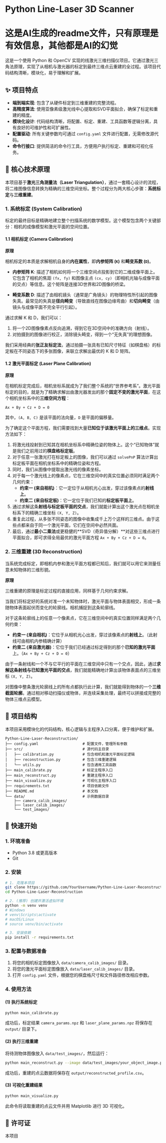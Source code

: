 # Python Line-Laser 3D Scanner

# 这是AI生成的readme文件，只有原理是有效信息，其他都是AI的幻觉



这是一个使用 Python 和 OpenCV 实现的线激光三维扫描仪项目。它通过激光三角法原理，实现了从相机与激光器的标定到最终三维点云重建的全过程。该项目代码结构清晰，模块化，易于理解和扩展。

<!-- 建议您在此处添加一张展示激光三角测量原理的示意图或项目最终效果图 -->
<!-- <p align="center">
  <img src="docs/triangulation_principle.png" width="600">
</p> -->

## ✨ 项目特点

- **端到端实现**: 包含了从硬件标定到三维重建的完整流程。
- **高精度算法**: 使用亚像素级激光线中心提取和SVD平面拟合，确保了标定和重建的精度。
- **模块化设计**: 代码结构清晰，将配置、标定、重建、工具函数等逻辑分离，具有良好的可维护性和可扩展性。
- **配置驱动**: 所有关键参数均可通过 `config.yaml` 文件进行配置，无需修改源代码。
- **命令行接口**: 提供简洁的命令行工具，方便用户执行标定、重建和可视化任务。

## 🔬 核心技术原理

本项目基于**激光三角测量法（Laser Triangulation）**，通过一套精心设计的流程，将二维图像信息转换为精确的三维空间坐标。整个过程分为两大核心步骤：**系统标定**与**三维重建**。

### 1. 系统标定 (System Calibration)

标定的最终目标是精确地建立整个扫描系统的数学模型。这个模型包含两个关键部分：相机的成像模型和激光平面的空间位置。

#### 1.1 相机标定 (Camera Calibration)

**原理**

相机标定的本质是求解相机自身的**内在属性**，即**内参矩阵 (`K`)** 和**畸变系数 (`D`)**。

*   **内参矩阵 K**: 描述了相机如何将一个三维空间点投影到它的二维成像平面上。它包含了相机的焦距 `(fx, fy)` 和图像主点 `(cx, cy)`（即相机光轴与成像平面的交点）等信息。这个矩阵是连接3D世界和2D图像的桥梁。

*   **畸变系数 D**: 描述了由相机镜头（通常是广角镜头）的物理特性所引起的图像失真。最常见的失真是**径向畸变**（导致直线在图像边缘弯曲）和**切向畸变**（由镜头与成像平面不完全平行引起）。

通过求解 K 和 D，我们可以：
1.  将一个2D图像像素点反向追溯，得到它在3D空间中的准确方向（射线）。
2.  对拍摄到的图像进行校正，消除镜头畸变，得到一个“无失真”的理想图像。

我们采用经典的**张正友标定法**，通过拍摄一张具有已知尺寸特征（如棋盘格）的标定板在不同姿态下的多张图像，来联立求解出最优的 K 和 D 矩阵。

#### 1.2 激光平面标定 (Laser Plane Calibration)

**原理**

在相机标定完成后，相机坐标系就成为了我们整个系统的“世界参考系”。激光平面标定的目的，就是为了精确求解出由激光器发出的那个**固定不变的激光平面**，在这个相机坐标系中的**三维空间方程**：

`Ax + By + Cz + D = 0`

其中，`(A, B, C)` 是该平面的法向量，`D` 是平面的偏移量。

为了确定这个平面方程，我们需要找到大量**已知位于该激光平面上的三维点**。实现方法如下：
1.  将激光线投射到已知其在相机坐标系中精确位姿的物体上。这个“已知物体”就是我们之前用过的**棋盘格标定板**。
2.  对于任意一张激光打在标定板上的图像，我们可以通过 `solvePnP` 算法计算出标定板平面在相机坐标系中的精确位姿和方程。
3.  同时，我们从图像中提取出激光线的像素坐标。
4.  对于每一个激光线上的像素点，它在三维空间中的真实位置必须同时满足两个几何约束：
    *   **约束一 (来自相机)**：它一定位于从相机光心出发，穿过该像素点的**射线上**。
    *   **约束二 (来自标定板)**：它一定位于我们已知的**标定板平面上**。
5.  通过求解这条**射线与标定板平面的交点**，我们就能计算出这个激光点在相机坐标系下的精确三维坐标 `(X, Y, Z)`。
6.  重复此过程，从多张不同姿态的图像中收集成千上万个这样的三维点。由于这些点都来自于同一个激光平面，它们在空间中必然共面。
7.  最后，通过**最小二乘法**或更稳健的**SVD（奇异值分解）**对这些三维点进行平面拟合，即可求得全局最优的激光平面方程 `Ax + By + Cz + D = 0`。

### 2. 三维重建 (3D Reconstruction)

当系统完成标定，即相机内参和激光平面方程都已知后，我们就可以用它来测量任意未知物体的三维形貌。

**原理**

三维重建的原理是标定过程的直接应用，同样基于几何约束求解。

当我们将标定好的系统对准一个未知物体时，激光平面与物体表面相交，形成一条随物体表面起伏而变化的轮廓线。相机捕捉到这条轮廓线。

对于这条轮廓线上的任意一个像素点，它在三维空间中的真实位置同样满足两个几何约束：
*   **约束一 (来自相机)**：它位于从相机光心出发，穿过该像素点的**射线上**。（此射线可由相机内参精确计算）
*   **约束二 (来自激光器)**：它位于我们已经通过标定得到的那个**已知的激光平面**上。（`Ax + By + Cz + D = 0`）

由于一条射线和一个不与它平行的平面在三维空间中只有一个交点，因此，通过**求解这条射线与已知激光平面的交点**，我们就能精确地计算出该物体表面点的三维坐标 `(X, Y, Z)`。

对图像中整条激光轮廓线上的所有点都执行此计算，我们就能得到物体的一个**三维截面轮廓**。通过相对移动扫描仪或物体，并连续采集处理，最终可以拼接成完整的物体三维点云模型。

## 📂 项目结构

本项目采用模块化的代码结构，核心逻辑与主程序入口分离，便于维护和扩展。

```
Python-Line-Laser-Reconstruction/
├── config.yaml                    # 配置文件，管理所有参数
├── src/                           # 源代码主目录
│   ├── calibration.py             # 包含相机和激光平面标定逻辑
│   ├── reconstruction.py          # 包含三维重建逻辑
│   └── utils.py                   # 包含通用工具函数
├── main_calibrate.py              # 标定主程序入口
├── main_reconstruct.py            # 重建主程序入口
├── main_visualize.py              # 可视化主程序入口
├── requirements.txt               # 项目依赖文件
├── README.md                      # 本文档
└── data/                          # 示例数据目录
    ├── camera_calib_images/
    ├── laser_calib_images/
    └── test_images/
```

## 🚀 快速开始

### 1. 环境准备
-   Python 3.8 或更高版本
-   Git

### 2. 安装
```bash
# 1. 克隆本项目
git clone https://github.com/YourUsername/Python-Line-Laser-Reconstruction.git
cd Python-Line-Laser-Reconstruction

# 2. (推荐) 创建并激活虚拟环境
python -m venv venv
# Windows
# venv\Scripts\activate
# macOS/Linux
# source venv/bin/activate

# 3. 安装依赖
pip install -r requirements.txt
```

### 3. 配置与数据准备
1.  将您的相机标定图像放入 `data/camera_calib_images/` 目录。
2.  将您的激光平面标定图像放入 `data/laser_calib_images/` 目录。
3.  打开 `config.yaml` 文件，根据您的棋盘格尺寸和文件路径修改相应参数。

### 4. 使用方法

#### (1) 执行系统标定
```bash
python main_calibrate.py
```
成功后，标定结果 `camera_params.npz` 和 `laser_plane_params.npz` 将保存在 `output/` 目录下。

#### (2) 执行三维重建
将待测物体图像放入 `data/test_images/`，然后运行：
```bash
python main_reconstruct.py --image data/test_images/your_object_image.png
```
成功后，重建的点云数据将保存在 `output/reconstructed_profile.csv`。

#### (3) 可视化重建结果
```bash
python main_visualize.py
```
此命令将读取重建的点云文件并用 Matplotlib 进行 3D 可视化。

## 📜 许可证

本项目
